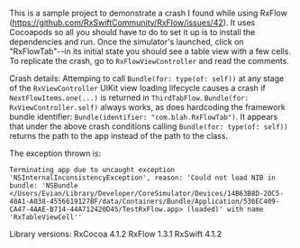 This is a sample project to demonstrate a crash I found while using RxFlow (https://github.com/RxSwiftCommunity/RxFlow/issues/42).  It uses Cocoapods so all you should have to do to set it up is to install the dependencies and run.  Once the simulator's launched, click on "RxFlowTab"--in its initial state you should see a table view with a few cells.  To replicate the crash, go to `RxFlowViewController` and read the comments.

Crash details:
Attemping to call `Bundle(for: type(of: self))` at any stage of the `RxViewController` UIKit view loading lifecycle causes a crash if `NextFlowItems.one(...)` is returned in `ThirdTabFlow`.  `Bundle(for: RxViewController.self)` always works, as does hardcoding the framework bundle identifier: `Bundle(identifier: "com.blah.RxFlowTab")`.  It appears that under the above crash conditions calling `Bundle(for: type(of: self))` returns the path to the app instead of the path to the class.

The exception thrown is:

```
Terminating app due to uncaught exception 'NSInternalInconsistencyException', reason: 'Could not load NIB in bundle: 'NSBundle </Users/Evian/Library/Developer/CoreSimulator/Devices/14B63B8D-20C5-40A1-A038-4556619127BF/data/Containers/Bundle/Application/536EC409-CA47-4AAE-B714-44A712420D45/TestRxFlow.app> (loaded)' with name 'RxTableViewCell''
```

Library versions:
RxCocoa 4.1.2
RxFlow 1.3.1
RxSwift 4.1.2
